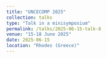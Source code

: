 ```yaml
---
title: "UNCECOMP 2025"
collection: talks
type: "Talk in a minisymposium"
permalink: /talks/2025-06-15-talk-8
venue: "15-18 June 2025"
date: 2025-06-15
location: "Rhodes (Greece)"
---
```

